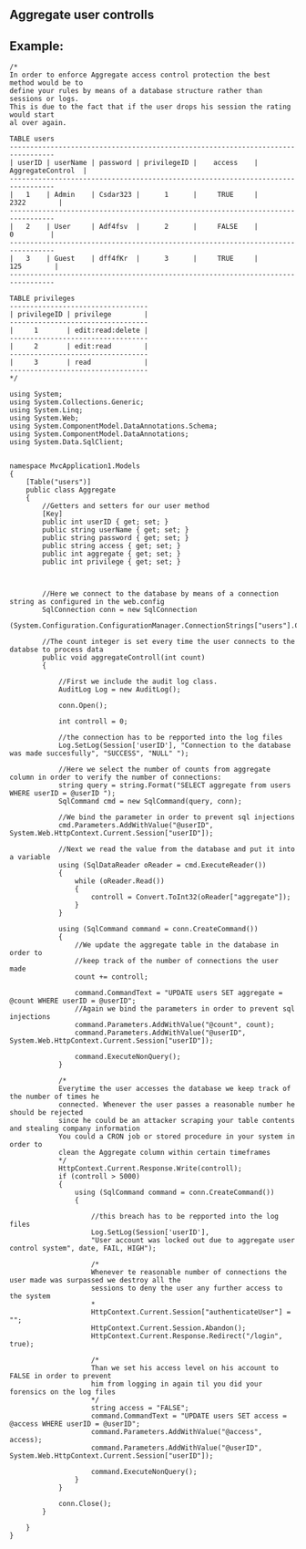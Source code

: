 Aggregate user controlls
-------

## Example:

   	
	/*
	In order to enforce Aggregate access control protection the best method would be to 
	define your rules by means of a database structure rather than sessions or logs.
	This is due to the fact that if the user drops his session the rating would start
	al over again. 

	TABLE users
	---------------------------------------------------------------------------------   
	| userID | userName | password | privilegeID |    access    | AggregateControl	|
	---------------------------------------------------------------------------------  
	|   1    | Admin    | Csdar323 |      1      |     TRUE     |		2322		|
	---------------------------------------------------------------------------------   
	|   2    | User     | Adf4fsv  |      2      |     FALSE    |		  0			|
	---------------------------------------------------------------------------------  
	|   3    | Guest    | dff4fKr  |      3      |     TRUE     |	     125		|	
	---------------------------------------------------------------------------------

	TABLE privileges
	----------------------------------   
	| privilegeID | privilege        | 
	----------------------------------
	|     1       | edit:read:delete |
	----------------------------------
	|     2       | edit:read        |
	----------------------------------
	|     3       | read             |
	----------------------------------
	*/
		
	using System;
	using System.Collections.Generic;
	using System.Linq;
	using System.Web;
	using System.ComponentModel.DataAnnotations.Schema;
	using System.ComponentModel.DataAnnotations;
	using System.Data.SqlClient;


	namespace MvcApplication1.Models
	{
		[Table("users")]
		public class Aggregate
		{
			//Getters and setters for our user method
			[Key]
			public int userID { get; set; }
			public string userName { get; set; }
			public string password { get; set; }
			public string access { get; set; }
			public int aggregate { get; set; }
			public int privilege { get; set; }

			

			//Here we connect to the database by means of a connection string as configured in the web.config
			SqlConnection conn = new SqlConnection
			(System.Configuration.ConfigurationManager.ConnectionStrings["users"].ConnectionString);

			//The count integer is set every time the user connects to the databse to process data
			public void aggregateControll(int count)
			{
				
				//First we include the audit log class.
				AuditLog Log = new AuditLog();
			
				conn.Open();

				int controll = 0;

				//the connection has to be repported into the log files
				Log.SetLog(Session['userID'], "Connection to the database was made succesfully", "SUCCESS", "NULL" ");

				//Here we select the number of counts from aggregate column in order to verify the number of connections:
				string query = string.Format("SELECT aggregate from users WHERE userID = @userID ");
				SqlCommand cmd = new SqlCommand(query, conn);

				//We bind the parameter in order to prevent sql injections
				cmd.Parameters.AddWithValue("@userID", System.Web.HttpContext.Current.Session["userID"]);

				//Next we read the value from the database and put it into a variable
				using (SqlDataReader oReader = cmd.ExecuteReader())
				{
					while (oReader.Read())
					{
						controll = Convert.ToInt32(oReader["aggregate"]);
					}
				}

				using (SqlCommand command = conn.CreateCommand())
				{
					//We update the aggregate table in the database in order to 
					//keep track of the number of connections the user made
					count += controll;
				
					command.CommandText = "UPDATE users SET aggregate = @count WHERE userID = @userID";
					//Again we bind the parameters in order to prevent sql injections
					command.Parameters.AddWithValue("@count", count);
					command.Parameters.AddWithValue("@userID", System.Web.HttpContext.Current.Session["userID"]);

					command.ExecuteNonQuery();
				}

				/*
				Everytime the user accesses the database we keep track of the number of times he
				connected. Whenever the user passes a reasonable number he should be rejected 
				since he could be an attacker scraping your table contents and stealing company information
				You could a CRON job or stored procedure in your system in order to 
				clean the Aggregate column within certain timeframes
				*/
				HttpContext.Current.Response.Write(controll);
				if (controll > 5000)
				{
					using (SqlCommand command = conn.CreateCommand())
					{

						//this breach has to be repported into the log files
						Log.SetLog(Session['userID'], 
						"User account was locked out due to aggregate user control system", date, FAIL, HIGH");

						/*
						Whenever te reasonable number of connections the user made was surpassed we destroy all the 
						sessions to deny the user any further access to the system
						*
						HttpContext.Current.Session["authenticateUser"] = "";
						HttpContext.Current.Session.Abandon();
						HttpContext.Current.Response.Redirect("/login", true);

						/*
						Than we set his access level on his account to FALSE in order to prevent 
						him from logging in again til you did your forensics on the log files
						*/
						string access = "FALSE";
						command.CommandText = "UPDATE users SET access = @access WHERE userID = @userID";
						command.Parameters.AddWithValue("@access", access);
						command.Parameters.AddWithValue("@userID", System.Web.HttpContext.Current.Session["userID"]);

						command.ExecuteNonQuery();
					}
				}

				conn.Close();
			}

		}
	}
    
    

	
	

	

